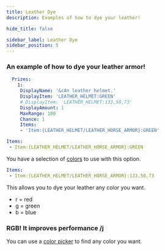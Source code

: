 ```yaml
---
title: Leather Dye
description: Examples of how to dye your leather!

hide_title: false

sidebar_label: Leather Dye
sidebar_position: 5
---
```

### An example of how to dye your leather armor!
```yml
  Prizes:
    1:
     DisplayName: '&cAn leather helmet.'
     DisplayItem: 'LEATHER_HELMET:GREEN'
     # DisplayItem: 'LEATHER_HELMET:133,50,73'
     DisplayAmount: 1
     MaxRange: 100
     Chance: 1
     Items:
     - 'Item:{LEATHER_HELMET/LEATHER_HORSE_ARMOR}:GREEN'
```

```yml
Items:
 - Item:{LEATHER_HELMET/LEATHER_HORSE_ARMOR}:GREEN
```
You have a selection of [colors](https://jd.papermc.io/paper/1.21.3/org/bukkit/Color.html) to use with this option.

```yml
Items:
 - Item:{LEATHER_HELMET/LEATHER_HORSE_ARMOR}:133,50,73
```
This allows you to dye your leather any color you want.

* r = red
* g = green
* b = blue

### RGB! It improves performance /j
You can use a [color picker](https://htmlcolorcodes.com/color-picker/) to find any color you want.